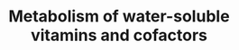 ---
annotations:
- type: Pathway Ontology
  value: '"metabolic pathway of cofactors'
authors:
- MaintBot
- MartijnVanIersel
- ReactomeTeam
- Anwesha
description: 'Vitamins are a diverse group of organic compounds, required in small
  amounts in the diet. They have distinct biochemical roles, often as coenzymes, and
  are either not synthesized or synthesized only in limited amounts by human cells.
  Vitamins are classified according to their solubility, either fat-soluble or water-soluble.
  The physiological processes dependent on vitamin-requiring reactions include many
  aspects of intermediary metabolism, vision, bone formation, and blood coagulation,
  and vitamin deficiencies are associated with a correspondingly diverse and severe
  group of diseases.<p>Water-soluble vitamins include ascorbate (vitamin C) and the
  members of the B group: thiamin (vitamin B1), riboflavin (B2), niacin (B3), pantothenate
  (B5), pyridoxine (B6), biotin (B7), folate (B9), and cobalamin (B12). Metabolic
  processes annotated here include the synthesis of thiamin pyrophosphate (TPP) from
  thiamin (B1), the synthesis of FMN and FAD from riboflavin (B2), the synthesis of
  nicotinic acid (niacin - B3) from tryptophan, the synthesis of Coenzyme A from pantothenate
  (B5), and features of the metabolism of folate (B9).  View original pathway at [http://www.reactome.org/PathwayBrowser/#DIAGRAM=196849
  Reactome].'
last-edited: 2021-01-25
organisms:
- Homo sapiens
redirect_from:
- /index.php/Pathway:WP1857
- /instance/WP1857
schema-jsonld:
- '@context': https://schema.org/
  '@id': https://wikipathways.github.io/pathways/WP1857.html
  '@type': Dataset
  creator:
    '@type': Organization
    name: WikiPathways
  description: 'Vitamins are a diverse group of organic compounds, required in small
    amounts in the diet. They have distinct biochemical roles, often as coenzymes,
    and are either not synthesized or synthesized only in limited amounts by human
    cells. Vitamins are classified according to their solubility, either fat-soluble
    or water-soluble. The physiological processes dependent on vitamin-requiring reactions
    include many aspects of intermediary metabolism, vision, bone formation, and blood
    coagulation, and vitamin deficiencies are associated with a correspondingly diverse
    and severe group of diseases.<p>Water-soluble vitamins include ascorbate (vitamin
    C) and the members of the B group: thiamin (vitamin B1), riboflavin (B2), niacin
    (B3), pantothenate (B5), pyridoxine (B6), biotin (B7), folate (B9), and cobalamin
    (B12). Metabolic processes annotated here include the synthesis of thiamin pyrophosphate
    (TPP) from thiamin (B1), the synthesis of FMN and FAD from riboflavin (B2), the
    synthesis of nicotinic acid (niacin - B3) from tryptophan, the synthesis of Coenzyme
    A from pantothenate (B5), and features of the metabolism of folate (B9).  View
    original pathway at [http://www.reactome.org/PathwayBrowser/#DIAGRAM=196849 Reactome].'
  keywords:
  - PPANT
  - 'GPHN '
  - PPi
  - ACACA:2Mn2+
  - AdoCbl
  - 'CYB5A '
  - PANK2(111-570)
  - L-Cys
  - Precursor Z
  - PRSS1(16-247)
  - 'MPT '
  - GSTO dimers
  - hCBXs
  - LMBRD1
  - 'PPCS '
  - Food proteins
  - ERU
  - 'CTRB1(34-164) '
  - L-Lys
  - RFK:Mg2+
  - 'FMN '
  - 'CD320 '
  - 'PRSS3 '
  - 'SLC52A3 '
  - holo-MOCS1
  - PPC
  - Na+
  - 'PXLP-K258-NFS1-2 '
  - PRSS1,3,CTRB1,2
  - PXLP-K258-NFS1-2
  - 'MeCbl '
  - 3xGPHN:3xMg2+
  - CYB5A:heme
  - PXAP
  - CNCbl
  - cob(I)alamin
  - L-Met
  - MOCS3:Zn2+ (red.)
  - 2xMMAA:2xMUT
  - L-Ala
  - metabolism
  - 'CTRB1(167-263) '
  - TCN1:Cbl
  - GIF:Cbl
  - THTPA:Mg2+
  - PanK
  - 2xPPCS
  - 6x(Btn-PCCA:PCCB)
  - GSH
  - 'ACACA '
  - TCII:Cbl
  - DeHA
  - unknown protease
  - 'MMADHC '
  - 'Food proteins '
  - H+
  - MTRR:MTR(cob(II)alamin)
  - 'FeHM '
  - 'MOCS1A '
  - 6xMCCC1:6xMCCC2
  - MMACHC:MMADHC:cob(II)alamin
  - 'AMN '
  - 'ENPP2 '
  - 'SOG-MOCS2 '
  - oxalate
  - 'CTRB1(19-31) '
  - 'TPK1 '
  - 'MUT '
  - SUCC-CoA
  - GSSG
  - PRSS1(16-18)
  - 'MCCC2 '
  - 'MTRR '
  - 2xENPP3
  - 2,3-DKG
  - 'ENPP3 '
  - 'TCII '
  - 'SLC19A2 '
  - BTD
  - PXA
  - HCYS
  - 'FAD '
  - 'cob(II)alamin '
  - 'MMACHC '
  - 6x(PCCA:PCCB)
  - ABCC1
  - and pterines
  - PPanK
  - MMACHC
  - TDPK
  - 2xPDXK:2xZn2+
  - CUBN:AMN:GIF:Cbl
  - sulfurated MoCo
  - 'SLC23A1 '
  - 'ACACB '
  - AMP
  - 'CysS452-MOCS3 '
  - CTRC
  - DP-CoA
  - MoCo
  - L-MM-CoA
  - SLC23A1,2
  - 'MOCS3 '
  - CD320
  - 'GIF '
  - dADE
  - 'Cbl '
  - 'ACP5 '
  - 5-methyl-THF
  - Food proteins:Cbl
  - MMACHC:MMADHC
  - HLCS
  - 'heme '
  - PANK1/3/4
  - SOG-MOCS2
  - H2O2
  - 'SLC2A1 '
  - SLC5A6:PDZD11
  - H2O
  - 'MMAA '
  - 'Mg2+ '
  - 'SLC2A3 '
  - NADP+
  - 4x(Btn-PC:Mn2+)
  - O2
  - PXLP
  - PAP
  - PDX
  - 2xTPK1:Mg2+
  - 'PDZD11 '
  - FLAD1
  - SLC2A1,3
  - 'SLC23A2 '
  - NH4+
  - 2AET
  - RIB
  - 'THTPA '
  - ThDP
  - 'Btn-ACACB '
  - 'SLC52A1 '
  - 'PCCB '
  - GIF
  - 'GSTO2 '
  - PPP
  - ADP
  - ACACB:2Mn2+
  - COASY
  - 'MCCC1 '
  - 2xPNPO:2xFMN
  - CoA-SH
  - 'AdoCbl '
  - 'Btn-PC '
  - VNN1,VNN2
  - 'MyrG-CYB5R3(2-301) '
  - FASN
  - 2xENPP1
  - CYB5R3:FAD
  - MMACHC:cob(II)alamin
  - Btn
  - 'Btn-ACACA '
  - 3xPPCDC:3xFMN
  - 'PPCDC '
  - 'AOX1 '
  - SLC25A16
  - 'PANK3 '
  - 2xMOCS2A:2xMOCS2B
  - 'GSTO1 '
  - CUBN:AMN
  - MTRR:MTR(cob(I)alamin)
  - 'MOCS2 '
  - Btn-ACACA:2Mn2+
  - AdoMet
  - 2xAOX1:cofactors
  - MMADHC
  - SLC52A1,2,3
  - AscH-
  - NADH
  - SLC19A2/3
  - dimer
  - ThTP
  - 'TCN2 '
  - 'CTRB2(19-31) '
  - 'PDXK '
  - 'ENPP1 '
  - PXL
  - '(4Fe-4S)(2+) '
  - 'PC '
  - 'CUBN '
  - NADPH
  - 'VNN1 '
  - MoO4(2-)
  - MPT
  - 'PANK1 '
  - Btn-ACACB:2Mn2+
  - 4x(PC:Mn2+)
  - FAD
  - AASDHPPT
  - 'cob(I)alamin '
  - 6x(Btn-MCCC1:MCCC2)
  - THF
  - AdoHcy
  - 'VNN2 '
  - NAD+
  - BCTN
  - TCN1
  - CO2
  - 'TCN1 '
  - 2xMMAA:2xMUT:AdoCbl
  - 'SLC52A2 '
  - 'SLC19A3 '
  - PRSS1(19-247)
  - PDXP
  - 3xMMAB
  - MTRR:MTR(MeCbl)
  - 2xTRAP
  - 'Zn2+ '
  - Pantetheine
  - HCN
  - FMN
  - Asc.-
  - TCII:Cbl:CD320
  - 'Btn-MCCC1 '
  - 'PNPO '
  - 'PANK4 '
  - MTRR:MTR
  - 'MTR '
  - reductase
  - 'CTRB2(167-263) '
  - Cbl
  - 'SLC5A6 '
  - 'MOCS1-1 '
  - MOCS3-S-S(1-):Zn2+
  - PDXate
  - unknown peptidase
  - MOCS3:Zn2+ (ox.)
  - 'CTRB2(34-164) '
  - cob(II)alamin
  - CYB5A:ferriheme
  - 'MMAB '
  - Metabolism of folate
  - 'Btn-PCCA '
  - GTP
  - 'Mn2+ '
  - THMN
  - Nicotinate
  - 'RFK '
  - unknown
  - TCII
  - 2xMOCS2-CO-S(1-):2xMOCS2B
  - SLC25A19
  - 2xENPP1, 2xENPP2,
  - PXLP-K264-MOCOS
  - threonate
  - 'PRSS1(24-247) '
  - MOCS2
  - Pi
  - ABCD4
  - ATP
  - 'PCCA '
  license: CC0
  name: Metabolism of water-soluble vitamins and cofactors
seo: CreativeWork
title: Metabolism of water-soluble vitamins and cofactors
wpid: WP1857
---